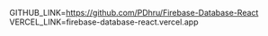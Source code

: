 GITHUB_LINK=https://github.com/PDhru/Firebase-Database-React
VERCEL_LINK=firebase-database-react.vercel.app

